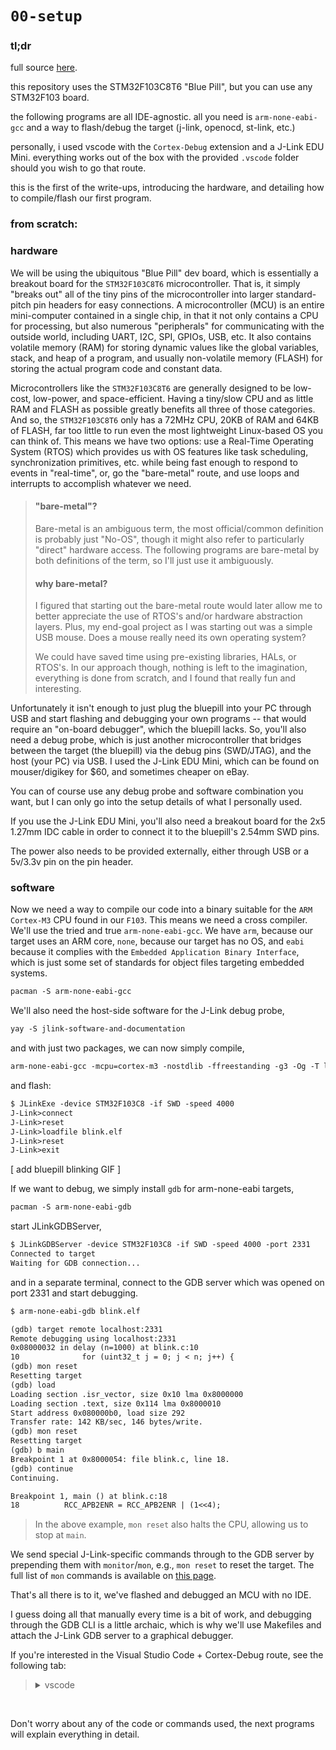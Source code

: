 
# `00-setup`

### tl;dr

full source [here](https://github.com/samuwall/bluepill-from-scratch/tree/main/00-setup).

this repository uses the STM32F103C8T6 "Blue Pill", but you can use any STM32F103 board.

the following programs are all IDE-agnostic. all you need is `arm-none-eabi-gcc` and a way to flash/debug the target (j-link, openocd, st-link, etc.)

personally, i used vscode with the `Cortex-Debug` extension and a J-Link EDU Mini. everything works out of the box with the provided `.vscode` folder should you wish to go that route.

this is the first of the write-ups, introducing the hardware, and detailing how to compile/flash our first program.

### from scratch:

### hardware

We will be using the ubiquitous "Blue Pill" dev board, which is essentially a breakout board for the `STM32F103C8T6` microcontroller. That is, it simply "breaks out" all of the tiny pins of the microcontroller into larger standard-pitch pin headers for easy connections. A microcontroller (MCU) is an entire mini-computer contained in a single chip, in that it not only contains a CPU for processing, but also numerous "peripherals" for communicating with the outside world, including UART, I2C, SPI, GPIOs, USB, etc. It also contains volatile memory (RAM) for storing dynamic values like the global variables, stack, and heap of a program, and usually non-volatile memory (FLASH) for storing the actual program code and constant data. 

Microcontrollers like the `STM32F103C8T6` are generally designed to be low-cost, low-power, and space-efficient. Having a tiny/slow CPU and as little RAM and FLASH as possible greatly benefits all three of those categories. And so, the `STM32F103C8T6` only has a 72MHz CPU, 20KB of RAM and 64KB of FLASH, far too little to run even the most lightweight Linux-based OS you can think of. This means we have two options: use a Real-Time Operating System (RTOS) which provides us with OS features like task scheduling, synchronization primitives, etc. while being fast enough to respond to events in "real-time", or, go the "bare-metal" route, and use loops and interrupts to accomplish whatever we need. 

>#### "bare-metal"?
>
>Bare-metal is an ambiguous term, the most official/common definition is probably just "No-OS", though it might also refer to particularly "direct" hardware access. The following programs are bare-metal by both definitions of the term, so I'll just use it ambiguously.
>
>#### why bare-metal?
>
>I figured that starting out the bare-metal route would later allow me to better appreciate the use of RTOS's and/or hardware abstraction layers. Plus, my end-goal project as I was starting out was a simple USB mouse. Does a mouse really need its own operating system?
>
>We could have saved time using pre-existing libraries, HALs, or RTOS's. In our approach though, nothing is left to the imagination, everything is done from scratch, and I found that really fun and interesting.

Unfortunately it isn't enough to just plug the bluepill into your PC through USB and start flashing and debugging your own programs -- that would require an "on-board debugger", which the bluepill lacks. So, you'll also need a debug probe, which is just another microcontroller that bridges between the target (the bluepill) via the debug pins (SWD/JTAG), and the host (your PC) via USB. I used the J-Link EDU Mini, which can be found on mouser/digikey for $60, and sometimes cheaper on eBay. 

You can of course use any debug probe and software combination you want, but I can only go into the setup details of what I personally used.

If you use the J-Link EDU Mini, you'll also need a breakout board for the 2x5 1.27mm IDC cable in order to connect it to the bluepill's 2.54mm SWD pins.

The power also needs to be provided externally, either through USB or a 5v/3.3v pin on the pin header.

### software

Now we need a way to compile our code into a binary suitable for the `ARM Cortex-M3` CPU found in our `F103`. This means we need a cross compiler. We'll use the tried and true `arm-none-eabi-gcc`. We have `arm`, because our target uses an ARM core, `none`, because our target has no OS, and `eabi` because it complies with the `Embedded Application Binary Interface`, which is just some set of standards for object files targeting embedded systems.

```txt
pacman -S arm-none-eabi-gcc
```

We'll also need the host-side software for the J-Link debug probe,

```txt
yay -S jlink-software-and-documentation
```

and with just two packages, we can now simply compile,

```txt
arm-none-eabi-gcc -mcpu=cortex-m3 -nostdlib -ffreestanding -g3 -Og -T link.ld blink.c -o blink.elf
```

and flash:

```txt
$ JLinkExe -device STM32F103C8 -if SWD -speed 4000
J-Link>connect
J-Link>reset
J-Link>loadfile blink.elf
J-Link>reset
J-Link>exit
```

[ add bluepill blinking GIF ]

If we want to debug, we simply install `gdb` for arm-none-eabi targets,

```txt
pacman -S arm-none-eabi-gdb
```

start JLinkGDBServer,

```txt
$ JLinkGDBServer -device STM32F103C8 -if SWD -speed 4000 -port 2331
Connected to target
Waiting for GDB connection...
```

and in a separate terminal, connect to the GDB server which was opened on port 2331 and start debugging.

```txt
$ arm-none-eabi-gdb blink.elf

(gdb) target remote localhost:2331
Remote debugging using localhost:2331
0x08000032 in delay (n=1000) at blink.c:10
10              for (uint32_t j = 0; j < n; j++) {
(gdb) mon reset
Resetting target
(gdb) load
Loading section .isr_vector, size 0x10 lma 0x8000000
Loading section .text, size 0x114 lma 0x8000010
Start address 0x080000b0, load size 292
Transfer rate: 142 KB/sec, 146 bytes/write.
(gdb) mon reset
Resetting target
(gdb) b main
Breakpoint 1 at 0x8000054: file blink.c, line 18.
(gdb) continue
Continuing.

Breakpoint 1, main () at blink.c:18
18          RCC_APB2ENR = RCC_APB2ENR | (1<<4);
```

>In the above example, `mon reset` also halts the CPU, allowing us to stop at `main`.

We send special J-Link-specific commands through to the GDB server by prepending them with `monitor`/`mon`, e.g., `mon reset` to reset the target. The full list of `mon` commands is available on [this page](https://kb.segger.com/J-Link_GDB_Server).

That's all there is to it, we've flashed and debugged an MCU with no IDE.

I guess doing all that manually every time is a bit of work, and debugging through the GDB CLI is a little archaic, which is why we'll use Makefiles and attach the J-Link GDB server to a graphical debugger.

If you're interested in the Visual Studio Code + Cortex-Debug route, see the following tab:

> <details> <summary> vscode </summary>
> 
> Simply install vscode and the [C/C++]() and [Cortex-Debug](https://marketplace.visualstudio.com/items?itemName=marus25.cortex-debug) extensions.
> 
> There are three related extensions which Cortex-Debug relies on as front-ends. VScode hopefully prompts you to install these. If not, search for and install [Peripheral Viewer](https://marketplace.visualstudio.com/items?itemName=mcu-debug.peripheral-viewer), [MemoryView](https://marketplace.visualstudio.com/items?itemName=mcu-debug.memory-view), and [debug-tracker-vscode](https://marketplace.visualstudio.com/items?itemName=mcu-debug.debug-tracker-vscode).
> 
> Clone this `bluepill-from-scratch` repository and open it with vscode, or just copy the `.vscode` folder over to your own folder and do your own thing.
>
> Finally, you can edit the contents of the `.vscode` folder to reflect your own setup. For example, you might modify `launch.json` by setting `servertype` to `openocd`, or choose a different target with `device`. There's a CMSIS SVD file for the STM32F103 included in the repo, which you might replace with any other device's SVD. The SVD provides bitfield definitions for every peripheral register, which lets you see their contents in real-time as you debug.
> 
> You should also edit `.vscode/c_cpp_properties.json` to reflect whichever program you are currently working on as you go, so that intellisense can keep up.
> 
> ```json
> "includePath": [
>     "${workspaceFolder}/01-blink/**"
> ],
> ```
>
> That's it!
>
> You can now just press `Run and Debug` on a program's main source file and vscode will build, flash, and debug the program.
>
> </details>

<br>

Don't worry about any of the code or commands used, the next programs will explain everything in detail.
